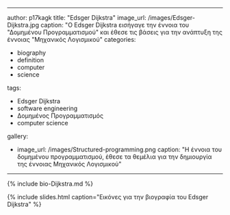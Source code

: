 ---
author: p17kagk
title: "Edsger Dijkstra"
image_url: /images/Edsger-Dijkstra.jpg
caption: "O Edsger Dijkstra εισήγαγε την έννοια του "Δομημένου Προγραμματισμού" και έθεσε τις βάσεις για την ανάπτυξη της έννοιας "Μηχανικός Λογισμικού"
categories:
  - biography
  - definition
  - computer
  - science
  
tags:
  - Edsger Dijkstra
  - software engineering
  - Δομημένος Προγραμματισμός
  - computer science
  
gallery:
  - image_url: /images/Structured-programming.png
    caption: "Η έννοια του δομημένου προγραμματισμού, έθεσε τα θεμέλια για την δημιουργία της έννοιας Μηχανικός Λογισμικού"
  ---

{% include bio-Dijkstra.md %}

{% include slides.html caption="Εικόνες για την βιογραφία του Edsger Dijkstra" %}

